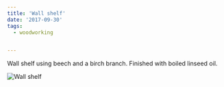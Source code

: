 ```yaml
---
title: 'Wall shelf'
date: '2017-09-30'
tags:
  - woodworking


---
```


Wall shelf using beech and a birch branch. Finished with boiled linseed oil.

![Wall shelf](/images/20170930_174241.jpg)